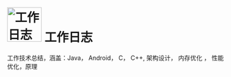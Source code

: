 # <img src="https://github.com/guoxiaoxing/android-open-source-project-analysis/raw/master/art/logo.png" alt="工作日志" width="80" height="80" align="bottom"/> 工作日志
工作技术总结，涵盖：Java， Android， C， C++, 架构设计， 内存优化 ， 性能优化，原理
